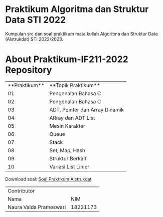 # Praktikum Algoritma dan Struktur Data STI 2022
Kumpulan src dan soal praktikum mata kuliah Algoritma dan Struktur Data (Alstrukdat) STI 2022/2023.


# About Praktikum-IF211-2022 Repository

<table align="center">
    <tr>
        <td >**Praktikum**</td>
        <td>**Topik Praktikum**</td>
    </tr>
    <tr>
        <td>01</td>
        <td>Pengenalan Bahasa C</td>
    </tr>
    <tr>
        <td>02</td>
        <td>Pengenalan Bahasa C</td>
    </tr>
    <tr>
        <td>03</td>
        <td>ADT, Pointer dan Array Dinamik</td>
    </tr>
    <tr>
        <td>04</td>
        <td>ARray dan ADT List</td>
    </tr>
    <tr>
        <td>05</td>
        <td>Mesin Karakter</td>
    </tr>
    <tr>
        <td>06</td>
        <td>Queue</td>
    </tr>
    <tr>
        <td>07</td>
        <td>Stack</td>
    </tr>
    <tr>
        <td>08</td>
        <td>Set, Map, Hash</td>
    </tr>
    <tr>
        <td>09</td>
        <td>Struktur Berkait</td>
    </tr>
    <tr>
        <td>10</td>
        <td>Variasi List Linier</td>
    </tr>
</table>

Download soal: [Soal Praktikum Alstrukdat](https://github.com/nauravalda/Praktikum-IF2111-2022/blob/main/Soal-Praktikum-IF2111-2022.pdf)




<table>
    <tr>
        <td>Contributor</td>
    </tr>
    <tr>
        <td>Nama</td>
        <td>NIM</td>
    </tr>
        <tr>
        <td>Naura Valda Prameswari</td>
        <td>18221173</td>
    </tr>
</table>
